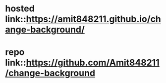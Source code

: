 # hosted link::https://amit848211.github.io/change-background/
# repo link::https://github.com/Amit848211/change-background
